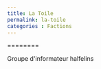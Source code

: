 ```yaml
---
title: La Toile
permalink: la-toile
categories : Factions
---
```


========

Groupe d'informateur halfelins
